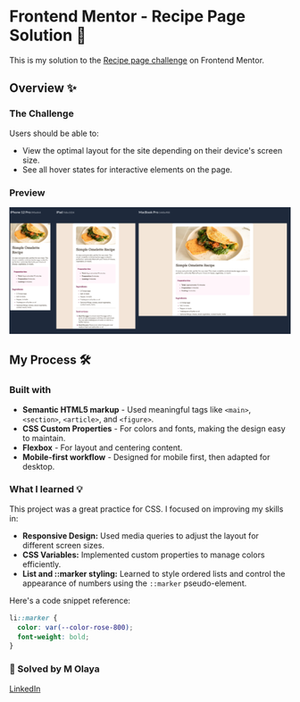 # Frontend Mentor - Recipe Page Solution 🧁

This is my solution to the [Recipe page challenge](https://recipe-one-sable.vercel.app) on Frontend Mentor.


## Overview ✨

### The Challenge

Users should be able to:

- View the optimal layout for the site depending on their device's screen size.
- See all hover states for interactive elements on the page.

### Preview

![Screenshot](./assets/images/screenshoot.png) 



## My Process 🛠️

### Built with

- **Semantic HTML5 markup** - Used meaningful tags like `<main>`, `<section>`, `<article>`, and `<figure>`.
- **CSS Custom Properties** - For colors and fonts, making the design easy to maintain.
- **Flexbox** - For layout and centering content.
- **Mobile-first workflow** - Designed for mobile first, then adapted for desktop.

### What I learned 💡

This project was a great practice for CSS. I focused on improving my skills in:

- **Responsive Design:** Used media queries to adjust the layout for different screen sizes.
- **CSS Variables:** Implemented custom properties to manage colors efficiently.
- **List and ::marker styling:** Learned to style ordered lists and control the appearance of numbers using the `::marker` pseudo-element.

Here's a code snippet reference:

```css
li::marker {
  color: var(--color-rose-800);
  font-weight: bold;
}
```

### **👥 Solved by M Olaya** 
<a href="https://www.linkedin.com/in/molaya">LinkedIn</a> 

